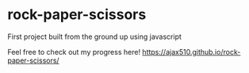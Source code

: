 # rock-paper-scissors
First project built from the ground up using javascript

Feel free to check out my progress here! https://ajax510.github.io/rock-paper-scissors/
